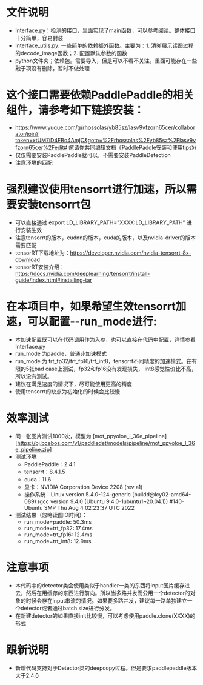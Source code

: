 # 文件说明

- Interface.py：检测的接口，里面实现了main函数，可以参考阅读。整体接口十分简单，容易封装
- Interface_utils.py: 一些简单的依赖额外函数。主要为：1. 清晰展示读图过程的decode_image函数；2. 配置默认参数的函数
- python文件夹；依赖包。需要导入，但是可以不看不关注。里面可能存在一些融于项没有删除，暂时不做处理


# 这个接口需要依赖PaddlePaddle的相关组件，请参考如下链接安装：

- https://www.yuque.com/g/rhossolas/yb85sz/lasv9vfzorn65cer/collaborator/join?token=xtUM7iD4FBo4AmjC&goto=%2Frhossolas%2Fyb85sz%2Flasv9vfzorn65cer%2Fedit# 邀请你共同编辑文档《PaddlePaddle安装和使用tips》)    
- 仅仅需要安装PaddlePaddle就可以，不需要安装PaddleDetection
- 注意环境的匹配

# 强烈建议使用tensorrt进行加速，所以需要安装tensorrt包

- 可以直接通过 export LD_LIBRARY_PATH="XXXX:LD_LIBRARY_PATH" 进行安装生效    
- 注意tensorrt的版本，cudnn的版本，cuda的版本，以及nvidia-driver的版本需要匹配
- tensorRT下载地址为：https://developer.nvidia.com/nvidia-tensorrt-8x-download
- tensorRT安装介绍：https://docs.nvidia.com/deeplearning/tensorrt/install-guide/index.html#installing-tar

# 在本项目中，如果希望生效tensorrt加速，可以配置--run_mode进行:
- 本加速配置既可以在代码调用作为入参，也可以直接在代码中配置，详情参看Interface.py  
- run_mode 为paddle，普通非加速模式
- run_mode 为 trt_fp32/trt_fp16/trt_int8，tensorrt不同精度的加速模式。在有限的5张bad case上测试，fp32和fp16没有发现损失， int8感觉性价比不高，所以没有测试。
- 建议在满足速度的情况下，尽可能使用更高的精度
- 使用tensorrt的缺点为初始化的时候会比较慢

# 效率测试 
- 同一张图片测试1000次，模型为 [mot_ppyoloe_l_36e_pipeline][https://bj.bcebos.com/v1/paddledet/models/pipeline/mot_ppyoloe_l_36e_pipeline.zip]
- 测试环境
  - PaddlePaddle：2.4.1
  - tensorrt：8.4.1.5
  - cuda：11.6
  - 显卡：NVIDIA Corporation Device 2208 (rev a1)
  - 操作系统：Linux version 5.4.0-124-generic (buildd@lcy02-amd64-089) (gcc version 9.4.0 (Ubuntu 9.4.0-1ubuntu1~20.04.1)) #140-Ubuntu SMP Thu Aug 4 02:23:37 UTC 2022
- 测试结果（忽略读图IO时间）：
  - run_mode=paddle: 50.3ms
  - run_mode=trt_fp32: 17.4ms
  - run_mode=trt_fp16: 12.4ms
  - run_mode=trt_int8: 12.9ms

# 注意事项
- 本代码中的detector类会使用类似于handler一类的东西将input图片缓存进去，然后在用缓存的东西进行前向。所以当多路并发而公用一个detector的对象的时候会存在input串流的情况。如果要多路并发，建议每一路单独建立一个detector或者通过batch size进行分发。
- 在新建detector的如果直接init比较慢，可以考虑使用paddle.clone(XXXX)的形式

# 跟新说明
- 新增代码支持对于Detector类的deepcopy过程。但是要求paddlepaddle版本大于2.4.0
